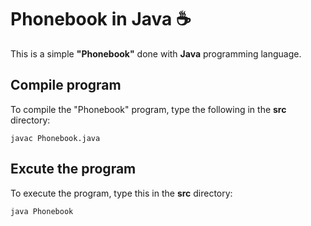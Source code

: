 # Phonebook in Java :coffee:

This is a simple **"Phonebook"** done with **Java** programming language.


## Compile program

To compile the "Phonebook" program, type the following in the **src** directory:

```console
javac Phonebook.java
```

## Excute the program

To execute the program, type this in the **src** directory:

```console
java Phonebook
```
